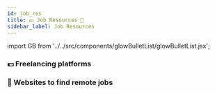 ```yaml
---
id: job_res
title: 💵 Job Resources 💸
sidebar_label: Job Resources
---
```


import GB from '../../src/components/glowBulletList/glowBulletList.jsx';

### 💵 Freelancing platforms

<GB link="http://toptal.com" item="toptal"/>
<GB link="http://upwork.com" item="upwork"/>
<GB link="http://freelancer.com" item="freelancer"/>
<GB link="http://peopleperhour.com" item="peopleperhour"/>
<GB link="http://simplyhired.com" item="simplyhired"/>
<GB link="http://envato.com" item="envato"/>
<GB link="http://guru.com" item="guru"/>
<GB link="http://fiverr.com" item="fiverr"/>
<GB link="http://hireable.com" item="hireable"/>
<GB link="http://6nomads.com" item="6nomads"/>

### 💸 Websites to find remote jobs

<GB link="http://flexjobs.com" item="flexjobs"/>
<GB link="http://remote.co/remote-jobs" item="remote.co"/>
<GB link="http://justremote.co" item="justremote"/>
<GB link="http://weworkremotely.com" item="weworkremotely"/>
<GB link="http://remoteok.io" item="remoteok"/>
<GB link="http://jobspresso.co" item="jobspresso"/>
<GB link="http://europeremotely.com" item="europeremotely"/>
<GB link="http://wfh.io" item="wfh"/>
